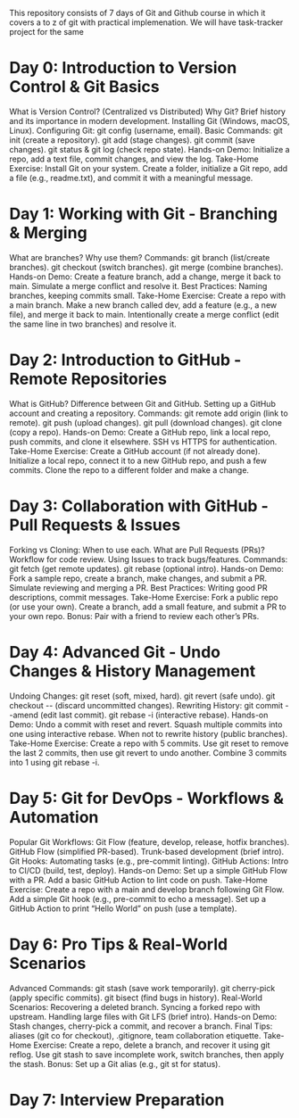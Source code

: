 
This repository consists of 7 days of Git and Github course in which it covers a to z of git with practical implemenation. We will have task-tracker project for the same


# Day 0: Introduction to Version Control & Git Basics

What is Version Control? (Centralized vs Distributed)
Why Git? Brief history and its importance in modern development.
Installing Git (Windows, macOS, Linux).
Configuring Git: git config (username, email).
Basic Commands:
git init (create a repository).
git add (stage changes).
git commit (save changes).
git status & git log (check repo state).
Hands-on Demo:
Initialize a repo, add a text file, commit changes, and view the log.
Take-Home Exercise:
Install Git on your system.
Create a folder, initialize a Git repo, add a file (e.g., readme.txt), and commit it with a meaningful message.

# Day 1: Working with Git - Branching & Merging 

What are branches? Why use them?
Commands:
git branch (list/create branches).
git checkout (switch branches).
git merge (combine branches).
Hands-on Demo:
Create a feature branch, add a change, merge it back to main.
Simulate a merge conflict and resolve it.
Best Practices: Naming branches, keeping commits small.
Take-Home Exercise:
Create a repo with a main branch.
Make a new branch called dev, add a feature (e.g., a new file), and merge it back to main.
Intentionally create a merge conflict (edit the same line in two branches) and resolve it.



# Day 2: Introduction to GitHub - Remote Repositories

What is GitHub? Difference between Git and GitHub.
Setting up a GitHub account and creating a repository.
Commands:
git remote add origin (link to remote).
git push (upload changes).
git pull (download changes).
git clone (copy a repo).
Hands-on Demo:
Create a GitHub repo, link a local repo, push commits, and clone it elsewhere.
SSH vs HTTPS for authentication.
Take-Home Exercise:
Create a GitHub account (if not already done).
Initialize a local repo, connect it to a new GitHub repo, and push a few commits.
Clone the repo to a different folder and make a change.

 
# Day 3: Collaboration with GitHub - Pull Requests & Issues

Forking vs Cloning: When to use each.
What are Pull Requests (PRs)? Workflow for code review.
Using Issues to track bugs/features.
Commands:
git fetch (get remote updates).
git rebase (optional intro).
Hands-on Demo:
Fork a sample repo, create a branch, make changes, and submit a PR.
Simulate reviewing and merging a PR.
Best Practices: Writing good PR descriptions, commit messages.
Take-Home Exercise:
Fork a public repo (or use your own).
Create a branch, add a small feature, and submit a PR to your own repo.
Bonus: Pair with a friend to review each other’s PRs.


# Day 4: Advanced Git - Undo Changes & History Management

Undoing Changes:
git reset (soft, mixed, hard).
git revert (safe undo).
git checkout -- (discard uncommitted changes).
Rewriting History:
git commit --amend (edit last commit).
git rebase -i (interactive rebase).
Hands-on Demo:
Undo a commit with reset and revert.
Squash multiple commits into one using interactive rebase.
When not to rewrite history (public branches).
Take-Home Exercise:
Create a repo with 5 commits.
Use git reset to remove the last 2 commits, then use git revert to undo another.
Combine 3 commits into 1 using git rebase -i.

# Day 5: Git for DevOps - Workflows & Automation
Popular Git Workflows:
Git Flow (feature, develop, release, hotfix branches).
GitHub Flow (simplified PR-based).
Trunk-based development (brief intro).
Git Hooks: Automating tasks (e.g., pre-commit linting).
GitHub Actions: Intro to CI/CD (build, test, deploy).
Hands-on Demo:
Set up a simple GitHub Flow with a PR.
Add a basic GitHub Action to lint code on push.
Take-Home Exercise:
Create a repo with a main and develop branch following Git Flow.
Add a simple Git hook (e.g., pre-commit to echo a message).
Set up a GitHub Action to print “Hello World” on push (use a template).

# Day 6: Pro Tips & Real-World Scenarios

Advanced Commands:
git stash (save work temporarily).
git cherry-pick (apply specific commits).
git bisect (find bugs in history).
Real-World Scenarios:
Recovering a deleted branch.
Syncing a forked repo with upstream.
Handling large files with Git LFS (brief intro).
Hands-on Demo:
Stash changes, cherry-pick a commit, and recover a branch.
Final Tips: aliases (git co for checkout), .gitignore, team collaboration etiquette.
Take-Home Exercise:
Create a repo, delete a branch, and recover it using git reflog.
Use git stash to save incomplete work, switch branches, then apply the stash.
Bonus: Set up a Git alias (e.g., git st for status).

# Day 7: Interview Preparation
